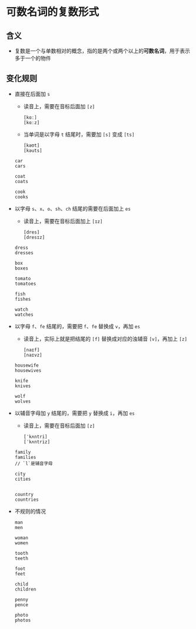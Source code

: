 # 可数名词的复数形式

## 含义

- 复数是一个与单数相对的概念，指的是两个或两个以上的**可数名词**，用于表示多于一个的物件

## 变化规则

- 直接在后面加 `s`

  - 读音上，需要在音标后面加 `[z]`

    ```
    [kɑː]
    [kɑːz]
    ```

  - 当单词是以字母 `t` 结尾时，需要加 `[s]` 变成 `[ts]`

    ```
    [kəʊt]
    [kəuts]
    ```

  ```
  car
  cars

  coat
  coats

  cook
  cooks
  ```

- 以字母 `s`、`x`、`o`、`sh`、`ch` 结尾的需要在后面加上 `es`

  - 读音上，需要在音标后面加上 `[ɪz]`

    ```
    [dres]
    [dresɪz]
    ```

  ```
  dress
  dresses

  box
  boxes

  tomato
  tomatoes

  fish
  fishes

  watch
  watches
  ```

- 以字母 `f`、`fe` 结尾的，需要把 `f`、`fe` 替换成 `v`，再加 `es`

  - 读音上，实际上就是把结尾的 `[f]` 替换成对应的浊辅音 `[v]`，再加上 `[z]`

    ```
    [naɪf]
    [naɪvz]
    ```

  ```
  housewife
  housewives

  knife
  knives

  wolf
  wolves
  ```

- 以辅音字母加 `y` 结尾的，需要把 `y` 替换成 `i`，再加 `es`

  - 读音上，需要在音标后面加 `[z]`

    ```
    [ˈkʌntri]
    [ˈkʌntriz]
    ```

  ```
  family
  families
  // `l`是辅音字母

  city
  cities


  country
  countries
  ```

- 不规则的情况

  ```
  man
  men

  woman
  women

  tooth
  teeth

  foot
  feet

  child
  children

  penny
  pence

  photo
  photos
  ```
